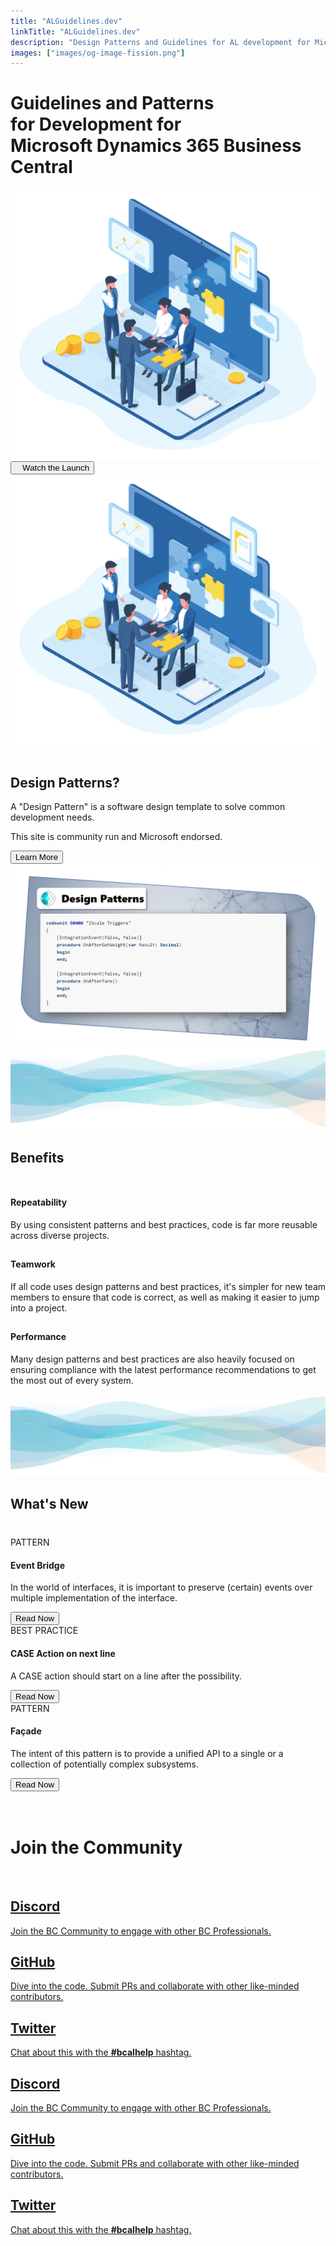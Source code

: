 ```yaml
---
title: "ALGuidelines.dev"
linkTitle: "ALGuidelines.dev"
description: "Design Patterns and Guidelines for AL development for Microsoft Dynamics 365 Business Central"
images: ["images/og-image-fission.png"]
---
```


<div class="hero">
  <div class="container">
    <div class="row justify-content-center align-items-center">
      <div class="col-xl-7 col-lg-6 col-md-6 hero-section-mobile">
        <h1 class="hero-title">
          Guidelines and Patterns<br />
          for Development for<br />
          Microsoft Dynamics 365 Business Central
        </h1>
        <img
          class="img-fluid hero-banner show-mobile-big"
          src="/images/brainstorming-team-meeting_38894532.png"
          alt-text="Teamwork Graphic"
        />
        <br />
        <a href="https://www.youtube.com/watch?v=CWpaD9RUa6U"
          ><button class="hero-big">
            <i class="fab fa-youtube"></i>&nbsp;&nbsp; Watch the Launch
          </button></a
        >
      </div>

  <div class="col-xl-5 col-lg-6 col-md-6 show-desktop-big">
        <img
          class="img-fluid hero-banner"
          src="/images/brainstorming-team-meeting_38894532.png"
          alt-text="Teamwork Graphic"
        />
      </div>
    </div>
  </div>
</div>

<div class="body-container">
  <div class="container">
    <br />
    <div class="row">
      <div class="col-lg-5">
        <h2 class="section-title">Design Patterns?</h2>
        <p class="section-text-bold">
          A "Design Pattern" is a software design template to solve common development needs.
        </p>
        <p class="section-text">
          This site is community run and Microsoft endorsed.
        </p>
        <a href="/docs"
          ><button class="hero-mid">Learn More</button></a
        >
      </div>

  <div class="col-lg-7">
        <img
          class="img-fluid show-mobile-margin"
          src="/images/body-img-1.png"
          alt-text="Design Patterns Banner"
        />
      </div>
    </div>
  </div>
</div>

<div class="wide-image show-desktop">
  <img src="/images/wave.webp" class="big-waves" />
</div>

<div class="body-container push-up">
  <div class="container">
    <div class="row">
      <div class="col-lg-12 center-text" style="margin-bottom: 50px">
        <h2 class="section-title">Benefits</h2>
      </div>

  <div class="col-lg-4">
        <div class="card-shadow">
          <h2 class="section-text-bold"><i class="fas fa-retweet"></i></h2>
          <h4 class="section-text-bold">Repeatability</h4>
          <p class="section-text">
            By using consistent patterns and best practices, code is far more reusable across diverse projects.
          </p>
        </div>
      </div>
      <div class="col-lg-4">
        <div class="card-shadow">
          <h2><i class="fas fa-people-carry"></i></h2>
          <h4 class="section-text-bold">Teamwork</h4>
          <p class="section-text">
            If all code uses design patterns and best practices, it's simpler for new team members to ensure
            that code is correct, as well as making it easier to jump into a project.
          </p>
        </div>
      </div>
      <div class="col-lg-4">
        <div class="card-shadow">
          <h2><i class="fas fa-rocket"></i></h2>
          <h4 class="section-text-bold">Performance</h4>
          <p class="section-text">
            Many design patterns and best practices are also heavily focused on ensuring compliance with
            the latest performance recommendations to get the most out of every system.
          </p>
        </div>
      </div>
    </div>
  </div>
 
</div>

<div class="wide-image show-desktop">
  <img src="/images/wave.webp" class="big-waves" />
</div>

<div class="body-container whats-new">
  <div class="container">
    <div class="row">
      <div class="col-lg-12 center-text" style="margin-bottom: 40px">
        <h2 class="section-title">What's New</h2>
      </div>
      <div class="col-lg-4">
        <div class="card-shadow">
          <span class="card-badge">PATTERN</span>
          <h4 class="section-text-bold mt-4">
            Event Bridge
          </h4>
          <div class="card-shadow-content">
            <p class="section-text">
              In the world of interfaces, it is important to preserve (certain) events over multiple implementation of the interface.
            </p>
            <a href="/docs/patterns/event-bridge-pattern/">
              <button class="hero-mid align-self-end">Read Now</button>
            </a>
          </div>
        </div>
      </div>

  <div class="col-lg-4">
        <div class="card-shadow">
          <span class="card-badge">BEST PRACTICE</span>
          <h4 class="section-text-bold mt-4">
            CASE Action on next line
          </h4>
          <div class="card-shadow-content">
            <p class="section-text">
              A CASE action should start on a line after the possibility.
            </p>
            <a href="/docs/bestpractices/case-actions/"
              ><button class="hero-mid-2 align-self-end">Read Now</button></a
            >
          </div>
        </div>
      </div>

  <div class="col-lg-4">
        <div class="card-shadow">
          <span class="card-badge">PATTERN</span>
          <h4 class="section-text-bold mt-4">
            Façade
          </h4>
          <div class="card-shadow-content">
            <p class="section-text">
             The intent of this pattern is to provide a unified API to a single or a collection of potentially complex subsystems.
            </p>
            <a
              href="/docs/patterns/facade-pattern/"
              ><button class="hero-mid-2 align-self-end">Read Now</button></a
            >
          </div>
        </div>
      </div>
    </div>
  </div>
</div>

<div class="body-container">
  <div class="container">
    <div class="row">
      <div class="col-lg-4">
        <br />
        <br />
        <h1 class="section-title">Join the Community</h1>
        <br />

  <div class="show-mobile">
          <div class="community-cards">
            <a href="https://discord.gg/4wbfNv3">
              <div class="card-shadow">
                <div class="card-header-custom">
                  <h2 style="padding-right: 0.8rem;"><i class="fab fa-discord"></i></h2>
                  <h2 class="section-text-bold">Discord</h2>
                </div>
                <p class="section-text">
                  Join the BC Community to engage with other BC Professionals.
                </p>
              </div>
            </a>
            <a href="https://github.com/microsoft/alguidelines">
              <div class="card-shadow">
                <div class="card-header-custom">
                  <h2 style="padding-right: 0.8rem;"><i class="fab fa-github"></i></h2>
                  <h2 class="section-text-bold">GitHub</h2>
                </div>
                <p class="section-text">
                  Dive into the code. Submit PRs
                  and collaborate with other like-minded contributors.
                </p>
              </div>
            </a>
            <a href="https://twitter.com/search?q=%23bcalhelp">
              <div class="card-shadow twitter-card" style="margin-left: auto">
                <div class="card-header-custom">
                  <h2 style="padding-right: 0.8rem;"><i class="fab fa-twitter"></i></h2>
                  <h2 class="section-text-bold">Twitter</h2>
                </div>
                <p class="section-text">
                  Chat about this with the <b class="text-highlight">#bcalhelp</b> hashtag.
                </p>
              </div>
            </a>
          </div>
        </div>
      </div>

  <div class="col-lg-8 community-cards show-desktop">
        <div class="row">
          <div class="col-lg-6">
            <a href="https://discord.gg/4wbfNv3"
              ><div class="card-shadow">
                <div class="card-header-custom">
                  <h2 style="padding-right: 0.8rem;"><i class="fab fa-discord"></i></h2>
                  <h2 class="section-text-bold">Discord</h2>
                </div>
                <p class="section-text">
                  Join the BC Community to engage with other BC Professionals.
                </p>
              </div></a
            >
          </div>
          <div class="col-lg-6">
            <a href="https://github.com/microsoft/alguidelines"
              ><div class="card-shadow">
                <div class="card-header-custom">
                  <h2 style="padding-right: 0.8rem;"><i class="fab fa-github"></i></h2>
                  <h2 class="section-text-bold">GitHub</h2>
                </div>
                <p class="section-text">
                  Dive into the code.  Submit PRs
                  and collaborate with other like-minded contributors.
                </p>
              </div></a
            >
          </div>
          <div class="col-lg-6">
            <a href="https://twitter.com/search?q=%23bcalhelp"
              ><div
                class="card-shadow twitter-card-desktop"
                style="margin-left: auto"
              >
                <div class="card-header-custom">
                  <h2 style="padding-right: 0.8rem;"><i class="fab fa-twitter"></i></h2>
                  <h2 class="section-text-bold">Twitter</h2>
                </div>
                <p class="section-text">
                  Chat about this with the <b class="text-highlight">#bcalhelp</b> hashtag.
                </p>
              </div></a
            >
          </div>
        </div>
      </div>
    </div>
  </div>
</div>